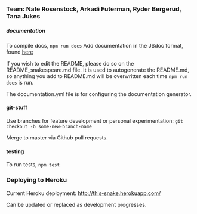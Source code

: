 

### Team: Nate Rosenstock, Arkadi Futerman, Ryder Bergerud, Tana Jukes
##### documentation
To compile docs,
`npm run docs`
Add documentation in the JSdoc format, found [here](http://usejsdoc.org/about-getting-started.html)

If you wish to edit the README, please do so on the README_snakespeare.md file.  It is used to autogenerate the README.md, so anything you add to README.md will be overwritten each time `npm run docs` is run.

The documentation.yml file is for configuring the documentation generator.

#### git-stuff
Use branches for feature development or personal experimentation: `git checkout -b some-new-branch-name`

Merge to master via Github pull requests.

#### testing
To run tests,
`npm test`


### Deploying to Heroku

Current Heroku deployment: http://this-snake.herokuapp.com/

Can be updated or replaced as development progresses.
